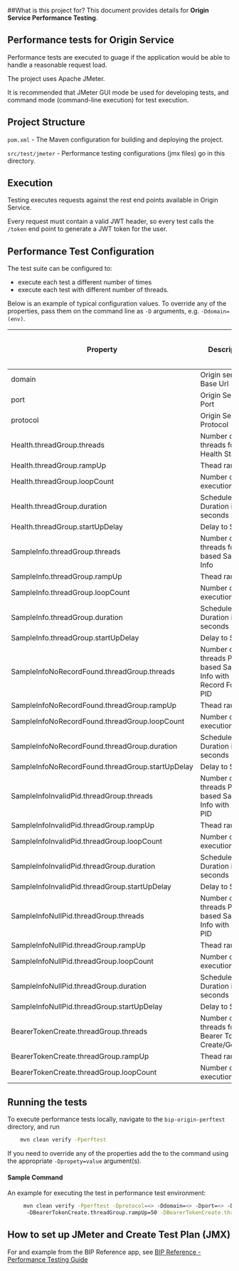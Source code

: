 ##What is this project for?
This document provides details for **Origin Service Performance Testing**.

## Performance tests for Origin Service
Performance tests are executed to guage if the application would be able to handle a reasonable request load.

The project uses Apache JMeter.

It is recommended that JMeter GUI mode be used for developing tests, and command mode (command-line execution) for test execution.

## Project Structure

`pom.xml` - The Maven configuration for building and deploying the project.

`src/test/jmeter` - Performance testing configurations (jmx files) go in this directory.

## Execution

Testing executes requests against the rest end points available in Origin Service.

Every request must contain a valid JWT header, so every test calls the `/token` end point to generate a JWT token for the user.

## Performance Test Configuration

The test suite can be configured to:
- execute each test a different number of times
- execute each test with different number of threads.

Below is an example of typical configuration values. To override any of the properties, pass them on the command line as `-D` arguments, e.g. `-Ddomain=(env)`.

|Property|Description|Default Value|Perf Env Test Values|
|-|-|-|-|
|domain| Origin service Base Url|localhost| |
|port|Origin Service Port|8080|443 |
|protocol|Origin Service Protocol|http|https |
|Health.threadGroup.threads|Number of threads for Health Status|5|150|
|Health.threadGroup.rampUp|Thead ramp up|2|150|
|Health.threadGroup.loopCount|Number of executions|10|-1|
|Health.threadGroup.duration|Scheduler Duration in seconds|200|230|
|Health.threadGroup.startUpDelay|Delay to Start|5|30|
|SampleInfo.threadGroup.threads|Number of threads for PID based Sample Info|5|150|
|SampleInfo.threadGroup.rampUp|Thead ramp up|2|150|
|SampleInfo.threadGroup.loopCount|Number of executions|10|-1|
|SampleInfo.threadGroup.duration|Scheduler Duration in seconds|200|230|
|SampleInfo.threadGroup.startUpDelay|Delay to Start|2|30|
|SampleInfoNoRecordFound.threadGroup.threads|Number of threads PID based Sample Info with No Record Found PID|5|150|
|SampleInfoNoRecordFound.threadGroup.rampUp|Thead ramp up|2|150|
|SampleInfoNoRecordFound.threadGroup.loopCount|Number of executions |10|-1|
|SampleInfoNoRecordFound.threadGroup.duration|Scheduler Duration in seconds|200|230|
|SampleInfoNoRecordFound.threadGroup.startUpDelay|Delay to Start|2|30|
|SampleInfoInvalidPid.threadGroup.threads|Number of threads PID based Sample Info with Invalid PID|5|150|
|SampleInfoInvalidPid.threadGroup.rampUp|Thead ramp up|2|150|
|SampleInfoInvalidPid.threadGroup.loopCount|Number of executions |10|-1|
|SampleInfoInvalidPid.threadGroup.duration|Scheduler Duration in seconds|200|230|
|SampleInfoInvalidPid.threadGroup.startUpDelay|Delay to Start|2|30|
|SampleInfoNullPid.threadGroup.threads|Number of threads PID based Sample Info with null PID|5|150|
|SampleInfoNullPid.threadGroup.rampUp|Thead ramp up|2|150|
|SampleInfoNullPid.threadGroup.loopCount|Number of executions |10|-1|
|SampleInfoNullPid.threadGroup.duration|Scheduler Duration in seconds|200|230|
|SampleInfoNullPid.threadGroup.startUpDelay|Delay to Start|2|30|
|BearerTokenCreate.threadGroup.threads|Number of threads for Bearer Token Create/Generate|5|150|
|BearerTokenCreate.threadGroup.rampUp|Thead ramp up|1|50|
|BearerTokenCreate.threadGroup.loopCount|Number of executions |1|1|

## Running the tests

To execute performance tests locally, navigate to the `bip-origin-perftest` directory, and run
```bash
	mvn clean verify -Pperftest
```
If you need to override any of the properties add the to the command using the appropriate `-Dpropety=value` argument(s).

#### Sample Command
An example for executing the test in performance test environment:

```bash
     mvn clean verify -Pperftest -Dprotocol=<> -Ddomain=<> -Dport=<> -DBearerTokenCreate.threadGroup.threads=150
      -DBearerTokenCreate.threadGroup.rampUp=50 -DBearerTokenCreate.threadGroup.loopCount=1 -DHealth.threadGroup.threads=150 -DHealth.threadGroup.rampUp=150 -DHealth.threadGroup.loopCount=-1 -DHealth.threadGroup.duration=230 -DHealth.threadGroup.startUpDelay=30 -DSampleInfo.threadGroup.threads=150 -DSampleInfo.threadGroup.rampUp=150 -DSampleInfo.threadGroup.loopCount=-1 -DSampleInfo.threadGroup.duration=230 -DSampleInfo.threadGroup.startUpDelay=30 -DSampleInfoNoRecordFound.threadGroup.threads=150 -DSampleInfoNoRecordFound.threadGroup.rampUp=150 -DSampleInfoNoRecordFound.threadGroup.loopCount=-1 -DSampleInfoNoRecordFound.threadGroup.duration=230 -DSampleInfoNoRecordFound.threadGroup.startUpDelay=30 -DSampleInfoInvalidPid.threadGroup.threads=150 -DSampleInfoInvalidPid.threadGroup.rampUp=150 -DSampleInfoInvalidPid.threadGroup.loopCount=-1 -DSampleInfoInvalidPid.threadGroup.duration=230 -DSampleInfoInvalidPid.threadGroup.startUpDelay=30 -DSampleInfoNullPid.threadGroup.threads=150 -DSampleInfoNullPid.threadGroup.rampUp=150 -DSampleInfoNullPid.threadGroup.loopCount=-1 -DSampleInfoNullPid.threadGroup.duration=230 -DSampleInfoNullPid.threadGroup.startUpDelay=30
```

## How to set up JMeter and Create Test Plan (JMX)
For and example from the BIP Reference
 app, see [BIP Reference - Performance Testing Guide](https://github.ec.va.gov/EPMO/bip-reference-person/tree/master/bip-reference-perftest)

